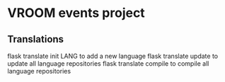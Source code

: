 # VROOM events project

## Translations

flask translate init LANG to add a new language
flask translate update to update all language repositories
flask translate compile to compile all language repositories